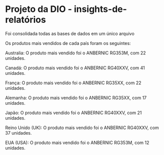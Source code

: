 # Projeto da DIO - insights-de-relatórios

Foi consolidada todas as bases de dados em um único arquivo

Os produtos mais vendidos de cada país foram os seguintes:

Australia: O produto mais vendido foi o ANBERNIC RG353M, com 22 unidades.

Canadá: O produto mais vendido foi o ANBERNIC RG40XXV, com 41 unidades.

França: O produto mais vendido foi o ANBERNIC RG35XX, com 22 unidades.

Alemanha: O produto mais vendido foi o ANBERNIC RG35XX, com 17 unidades.

Japão: O produto mais vendido foi o ANBERNIC RG40XXV, com 21 unidades.

Reino Unido (UK): O produto mais vendido foi o ANBERNIC RG40XXV, com 37 unidades.

EUA (USA): O produto mais vendido foi o ANBERNIC RG353M, com 12 unidades.


